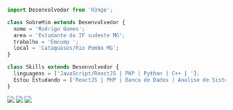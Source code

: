 ```js
import Desenvolvedor from 'R3nge';

class SobreMim extends Desenvolvedor {
  nome = 'Rodrigo Gomes';
  area = 'Estudante do IF sudeste MG';
  trabalho = 'Emcomp ';
  local = 'Cataguases/Rio Pomba MG';
}

class Skills extends Desenvolvedor {
  linguagens = ['JavaScript/ReactJS | PHP | Python | C++ | '];
  Estou Estudando = ['ReactJS | PHP | Banco de Dados | Analise de Sistemas | NodeJS'];
}
```
<p align="left">
  <a href="#" alt="Gmail">
  <img src="https://img.shields.io/badge/-Gmail-FF0000?style=flat-square&labelColor=FF0000&logo=gmail&logoColor=white&link=kamplayshd@gmail.com" /></a>
  
  <a href="#" alt="Facebook">
  <img src="https://img.shields.io/badge/-Facebook-3b5998?style=flat-square&labelColor=3b5998&logo=facebook&logoColor=white&link=https://www.facebook.com/rodrigo.malaquias.737/"/></a>

  <a href="#" alt="Instagram">
  <img src="https://img.shields.io/badge/-Instagram-DF0174?style=flat-square&labelColor=DF0174&logo=instagram&logoColor=white&link=https://www.instagram.com/thesamedigo/"/></a>
</p>  
